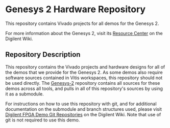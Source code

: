 # Genesys 2 Hardware Repository

This repository contains Vivado projects for all demos for the Genesys 2.

For more information about the Genesys 2, visit its [Resource Center](https://reference.digilentinc.com/programmable-logic/genesys-2/start) on the Digilent Wiki.

## Repository Description

This repository contains the Vivado projects and hardware designs for all of the demos that we provide for the Genesys 2. As some demos also require software sources contained in Vitis workspaces, this repository should not be used directly. The [Genesys-2](https://github.com/Digilent/Genesys-2) repository contains all sources for these demos across all tools, and pulls in all of this repository's sources by using it as a submodule.

For instructions on how to use this repository with git, and for additional documentation on the submodule and branch structures used, please visit [Digilent FPGA Demo Git Repositories](https://reference.digilentinc.com/reference/programmable-logic/documents/git) on the Digilent Wiki. Note that use of git is not required to use this demo.

